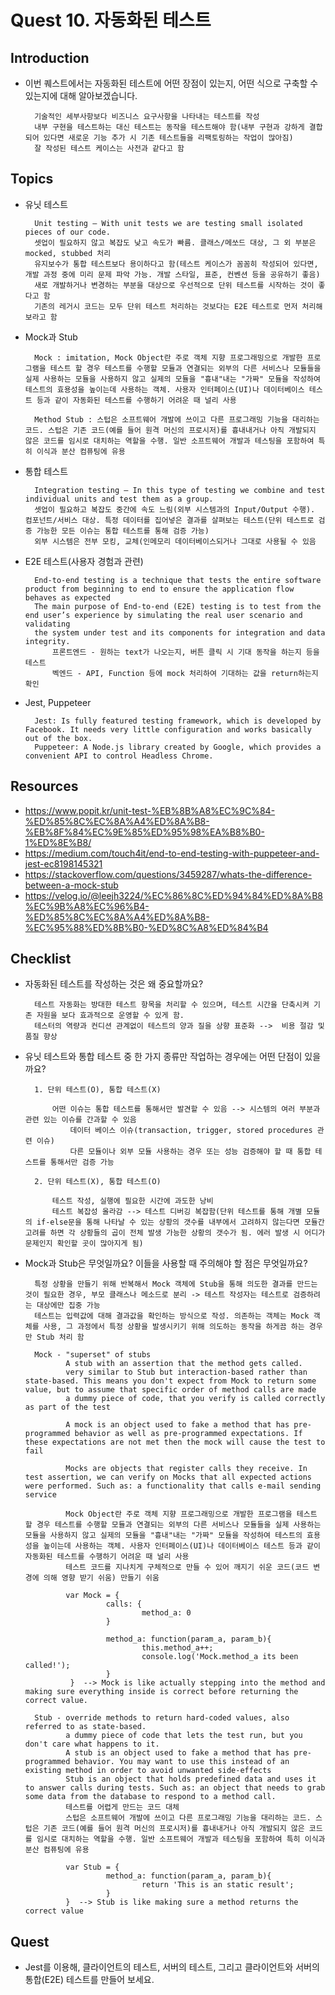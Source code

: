 # Quest 10. 자동화된 테스트

## Introduction
* 이번 퀘스트에서는 자동화된 테스트에 어떤 장점이 있는지, 어떤 식으로 구축할 수 있는지에 대해 알아보겠습니다.

        기술적인 세부사항보다 비즈니스 요구사항을 나타내는 테스트를 작성
        내부 구현을 테스트하는 대신 테스트는 동작을 테스트해야 함(내부 구현과 강하게 결합 되어 있다면 새로운 기능 추가 시 기존 테스트들을 리팩토링하는 작업이 많아짐)
        잘 작성된 테스트 케이스는 사전과 같다고 함

## Topics
* 유닛 테스트

        Unit testing — With unit tests we are testing small isolated pieces of our code.
        셋업이 필요하지 않고 복잡도 낮고 속도가 빠름. 클래스/메쏘드 대상, 그 외 부분은 mocked, stubbed 처리
        유지보수가 통합 테스트보다 용이하다고 함(테스트 케이스가 꼼꼼히 작성되어 있다면, 개발 과정 중에 미리 문제 파악 가능. 개발 스타일, 표준, 컨벤션 등을 공유하기 좋음)
        새로 개발하거나 변경하는 부분을 대상으로 우선적으로 단위 테스트를 시작하는 것이 좋다고 함
        기존의 레거시 코드는 모두 단위 테스트 처리하는 것보다는 E2E 테스트로 먼저 처리해보라고 함

* Mock과 Stub

        Mock : imitation, Mock Object란 주로 객체 지향 프로그래밍으로 개발한 프로그램을 테스트 할 경우 테스트를 수행할 모듈과 연결되는 외부의 다른 서비스나 모듈들을 실제 사용하는 모듈을 사용하지 않고 실제의 모듈을 "흉내"내는 "가짜" 모듈을 작성하여 테스트의 효용성을 높이는데 사용하는 객체. 사용자 인터페이스(UI)나 데이터베이스 테스트 등과 같이 자동화된 테스트를 수행하기 어려운 때 널리 사용

        Method Stub : 스텁은 소프트웨어 개발에 쓰이고 다른 프로그래밍 기능을 대리하는 코드. 스텁은 기존 코드(예를 들어 원격 머신의 프로시저)를 흉내내거나 아직 개발되지 않은 코드를 임시로 대치하는 역할을 수행. 일반 소프트웨어 개발과 테스팅을 포함하여 특히 이식과 분산 컴퓨팅에 유용

* 통합 테스트

        Integration testing — In this type of testing we combine and test individual units and test them as a group.
        셋업이 필요하고 복잡도 중간에 속도 느림(외부 시스템과의 Input/Output 수행). 컴포넌트/서비스 대상. 특정 데이터를 집어넣은 결과를 살펴보는 테스트(단위 테스트로 검증 가능한 모든 이슈는 통합 테스트를 통해 검증 가능)
        외부 시스템은 전부 모킹, 교체(인메모리 데이터베이스되거나 그대로 사용될 수 있음

* E2E 테스트(사용자 경험과 관련)

        End-to-end testing is a technique that tests the entire software product from beginning to end to ensure the application flow behaves as expected
        The main purpose of End-to-end (E2E) testing is to test from the end user’s experience by simulating the real user scenario and validating 
        the system under test and its components for integration and data integrity.
            프론트엔드 - 원하는 text가 나오는지, 버튼 클릭 시 기대 동작을 하는지 등을 테스트
            벡엔드 - API, Function 등에 mock 처리하여 기대하는 값을 return하는지 확인

* Jest, Puppeteer

        Jest: Is fully featured testing framework, which is developed by Facebook. It needs very little configuration and works basically out of the box.
        Puppeteer: A Node.js library created by Google, which provides a convenient API to control Headless Chrome.

## Resources
* https://www.popit.kr/unit-test-%EB%8B%A8%EC%9C%84-%ED%85%8C%EC%8A%A4%ED%8A%B8-%EB%8F%84%EC%9E%85%ED%95%98%EA%B8%B0-1%ED%8E%B8/
* https://medium.com/touch4it/end-to-end-testing-with-puppeteer-and-jest-ec8198145321
* https://stackoverflow.com/questions/3459287/whats-the-difference-between-a-mock-stub
* https://velog.io/@leejh3224/%EC%86%8C%ED%94%84%ED%8A%B8%EC%9B%A8%EC%96%B4-%ED%85%8C%EC%8A%A4%ED%8A%B8-%EC%95%88%ED%8B%B0-%ED%8C%A8%ED%84%B4

## Checklist
* 자동화된 테스트를 작성하는 것은 왜 중요할까요?

        테스트 자동화는 방대한 테스트 항목을 처리할 수 있으며, 테스트 시간을 단축시켜 기존 자원을 보다 효과적으로 운영할 수 있게 함. 
        테스터의 역량과 컨디션 관계없이 테스트의 양과 질을 상향 표준화 -->  비용 절감 및 품질 향상

* 유닛 테스트와 통합 테스트 중 한 가지 종류만 작업하는 경우에는 어떤 단점이 있을까요?

        1. 단위 테스트(O), 통합 테스트(X)

            어떤 이슈는 통합 테스트를 통해서만 발견할 수 있음 --> 시스템의 여러 부분과 관련 있는 이슈를 간과할 수 있음
                데이터 베이스 이슈(transaction, trigger, stored procedures 관련 이슈)
                다른 모듈이나 외부 모듈 사용하는 경우 또는 성능 검증해야 할 때 통합 테스트를 통해서만 검증 가능

        2. 단위 테스트(X), 통합 테스트(O)
            
            테스트 작성, 실행에 필요한 시간에 과도한 낭비
            테스트 복잡성 올라감 --> 테스트 디버깅 복잡함(단위 테스트를 통해 개별 모듈의 if-else문을 통해 나타날 수 있는 상황의 갯수를 내부에서 고려하지 않는다면 모듈간 고려를 하면 각 상황들의 곱이 전체 발생 가능한 상황의 갯수가 됨. 에러 발생 시 어디가 문제인지 확인할 곳이 많아지게 됨)
            
* Mock과 Stub은 무엇일까요? 이들을 사용할 때 주의해야 할 점은 무엇일까요?

        특정 상황을 만들기 위해 반복해서 Mock 객체에 Stub을 통해 의도한 결과를 만드는 것이 필요한 경우, 부모 클래스나 메소드로 분리 -> 테스트 작성자는 테스트로 검증하려는 대상에만 집중 가능
        테스트는 입력값에 대해 결과값을 확인하는 방식으로 작성. 의존하는 객체는 Mock 객체를 사용, 그 과정에서 특정 상황을 발생시키기 위해 의도하는 동작을 하게끔 하는 경우만 Stub 처리 함

        Mock - "superset" of stubs
               A stub with an assertion that the method gets called. 
               very similar to Stub but interaction-based rather than state-based. This means you don't expect from Mock to return some value, but to assume that specific order of method calls are made
               a dummy piece of code, that you verify is called correctly as part of the test

               A mock is an object used to fake a method that has pre-programmed behavior as well as pre-programmed expectations. If these expectations are not met then the mock will cause the test to fail

               Mocks are objects that register calls they receive. In test assertion, we can verify on Mocks that all expected actions were performed. Such as: a functionality that calls e-mail sending service

               Mock Object란 주로 객체 지향 프로그래밍으로 개발한 프로그램을 테스트 할 경우 테스트를 수행할 모듈과 연결되는 외부의 다른 서비스나 모듈들을 실제 사용하는 모듈을 사용하지 않고 실제의 모듈을 "흉내"내는 "가짜" 모듈을 작성하여 테스트의 효용성을 높이는데 사용하는 객체. 사용자 인터페이스(UI)나 데이터베이스 테스트 등과 같이 자동화된 테스트를 수행하기 어려운 때 널리 사용
               테스트 코드를 지나치게 구체적으로 만들 수 있어 깨지기 쉬운 코드(코드 변경에 의해 영향 받기 쉬움) 만들기 쉬움

               var Mock = {
                        calls: {
                                method_a: 0
                        }

                        method_a: function(param_a, param_b){
                                this.method_a++; 
                                console.log('Mock.method_a its been called!');
                        }
                }  --> Mock is like actually stepping into the method and making sure everything inside is correct before returning the correct value.

        Stub - override methods to return hard-coded values, also referred to as state-based. 
               a dummy piece of code that lets the test run, but you don't care what happens to it.
               A stub is an object used to fake a method that has pre-programmed behavior. You may want to use this instead of an existing method in order to avoid unwanted side-effects
               Stub is an object that holds predefined data and uses it to answer calls during tests. Such as: an object that needs to grab some data from the database to respond to a method call.
               테스트를 어렵게 만드는 코드 대체
               스텁은 소프트웨어 개발에 쓰이고 다른 프로그래밍 기능을 대리하는 코드. 스텁은 기존 코드(예를 들어 원격 머신의 프로시저)를 흉내내거나 아직 개발되지 않은 코드를 임시로 대치하는 역할을 수행. 일반 소프트웨어 개발과 테스팅을 포함하여 특히 이식과 분산 컴퓨팅에 유용

               var Stub = {
                        method_a: function(param_a, param_b){
                                return 'This is an static result';
                        }
               }  --> Stub is like making sure a method returns the correct value

## Quest
* Jest를 이용해, 클라이언트의 테스트, 서버의 테스트, 그리고 클라이언트와 서버의 통합(E2E) 테스트를 만들어 보세요.
